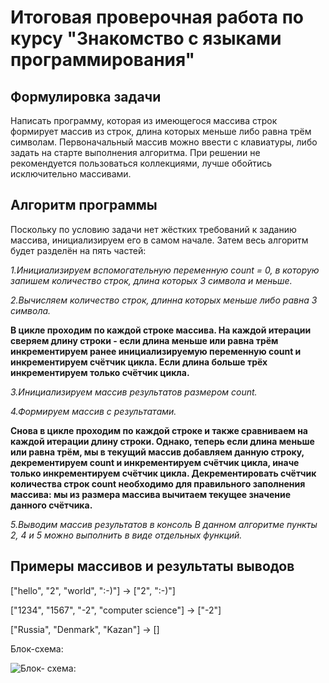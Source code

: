 # Итоговая проверочная работа по курсу "Знакомство с языками программирования" 

## Формулировка задачи
Написать программу, которая из имеющегося массива строк формирует массив из строк, длина которых меньше либо равна трём символам. Первоначальный массив можно ввести с клавиатуры, либо задать на старте выполнения алгоритма. При решении не рекомендуется пользоваться коллекциями, лучше обойтись исключительно массивами.

## Алгоритм программы
Поскольку по условию задачи нет жёстких требований к заданию массива, инициализируем его в самом начале. Затем весь алгоритм будет разделён на пять частей:

*1.Инициализируем вспомогательную переменную count = 0, в которую запишем количество строк, длина которых 3 символа и меньше.*

*2.Вычисляем количество строк, длинна которых меньше либо равна 3 символа.*

**В цикле проходим по каждой строке массива. На каждой итерации сверяем длину строки - если длина меньше или равна трём инкрементируем ранее инициализируемую переменную count и инкрементируем счётчик цикла. Если длина больше трёх инкрементируем только счётчик цикла.**

*3.Инициализируем массив результатов размером count.*

*4.Формируем массив с результатами.*

**Снова в цикле проходим по каждой строке и также сравниваем на каждой итерации длину строки. Однако, теперь если длина меньше или равна трём, мы в текущий массив добавляем данную строку, декрементируем count и инкрементируем счётчик цикла, иначе только инкрементируем счётчик цикла. Декрементировать счётчик количества строк count необходимо для правильного заполнения массива: мы из размера массива вычитаем текущее значение данного счётчика.**

*5.Выводим массив результатов в консоль
В данном алгоритме пункты 2, 4 и 5 можно выполнить в виде отдельных функций.*

## Примеры массивов и результаты выводов
["hello", "2", "world", ":-)"] -> ["2", ":-)"]

["1234", "1567", "-2", "computer science"] -> ["-2"]

["Russia", "Denmark", "Kazan"] -> []


Блок-схема:

![Блок- схема: ](SHEMA.png
)